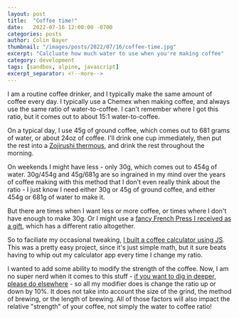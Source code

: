 ```yaml
---
layout: post
title:  "Coffee time!"
date:   2022-07-16 12:00:00 -0700
categories: posts
author: Colin Bayer
thumbnail: "/images/posts/2022/07/16/coffee-time.jpg"
excerpt: "Calcluate how much water to use when you're making coffee"
category: development
tags: [sandbox, alpine, javascript]
excerpt_separator: <!--more-->
---
```


I am a routine coffee drinker, and I typically make the same amount of coffee every day.  I typically use a Chemex when making coffee, and always use the same ratio of water-to-coffee.  I can't remember where I got this ratio, but it comes out to about 15:1 water-to-coffee. 

On a typical day, I use 45g of ground coffee, which comes out to 681 grams of water, or about 24oz of coffee. I'll drink one cup immediately, then put the rest into a [Zojirushi thermous](https://www.zojirushi.com/app/category/vacuum-insulated-mugs-bottles), and drink the rest throughout the morning.

On weekends I might have less - only 30g, which comes out to 454g of water.  30g/454g and 45g/681g are so ingrained in my mind over the years of coffee making with this method that I don't even really think about the ratio - I just know I need either 30g or 45g of ground coffee, and either 454g or 681g of water to make it.

But there are times when I want less or more coffee, or times where I don't have enough to make 30g. Or I might use a [fancy French Press I received as a gift](https://www.espro.com/products/coffee-french-press-p7?variant=40619332829363), which has a different ratio altogether.

So to faciliate my occasional tweaking, [I built a coffee calculator using JS](/sandbox/coffee-time).  This was a pretty easy project, since it's just simple math, but it sure beats having to whip out my calculator app every time I change my ratio.


I wanted to add some ability to modify the strength of the coffee. Now, I am no super nerd when it comes to this stuff - <a href="https://coffeeshophub.com/why-is-my-coffee-strong-or-weak/" target="_blank">if you want to dig in deeper, please do elsewhere</a> - so all my modifier does is change the ratio up or down by 10%.  It does not take into account the size of the grind, the method of brewing, or the length of brewing. All of those factors will also impact the relative "strength" of your coffee, not simply the water to coffee ratio!